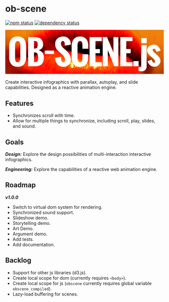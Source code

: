 ob-scene
=========

[![npm status](http://img.shields.io/npm/v/ob-scene.svg)](https://www.npmjs.org/package/ob-scene)
[![dependency status](https://david-dm.org/sartaj/ob-scene.svg)](https://david-dm.org/sartaj/ob-scene)

![obscene!](./docs/assets/obscene-logo.png)


Create interactive infographics with parallax, autoplay, and slide capabilities. Designed as a reactive animation engine.

## Features
* Synchronizes scroll with time.
* Allow for multiple things to synchronize, including scroll, play, slides, and sound.

## Goals
***Design:*** Explore the design possibilities of multi-interaction interactive infographics.

***Engineering:*** Explore the capabilities of a reactive web animation engine.

## Roadmap
***v1.0.0***
* Switch to virtual dom system for rendering.
* Synchronized sound support.
* Slideshow demo.
* Storytelling demo.
* Art Demo.
* Argument demo.
* Add tests.
* Add documentation.

## Backlog
* Support for other js libraries (d3.js).
* Create local scope for dom (currently requires `<body>`).
* Create local scope for js (`obscene` currently requires global variable `obscene_compiled`).
* Lazy-load buffering for scenes.
